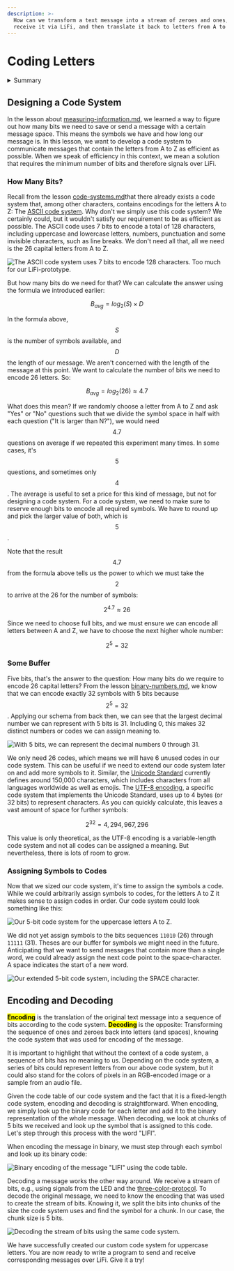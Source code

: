 ```yaml
---
description: >-
  How can we transform a text message into a stream of zeroes and ones, send and
  receive it via LiFi, and then translate it back to letters from A to Z?
---
```


# Coding Letters

<details>

<summary>Summary</summary>

In this lesson, you'll learn:

* How you can design your own code system for a set of symbols.
* How to encode and decode a message using your new code system.

This lesson is relevant for [Exercise 6: Text Messages](https://winf-hsos.github.io/lifi-exercises/exercises/06_exercise_text_messages.pdf).

</details>

## Designing a Code System

In the lesson about [measuring-information.md](../../archive/measuring-information.md "mention"), we learned a way to figure out how many bits we need to save or send a message with a certain message space. This means the symbols we have and how long our message is. In this lesson, we want to develop a code system to communicate messages that contain the letters from A to Z as efficient as possible. When we speak of efficiency in this context, we mean a solution that requires the minimum number of bits and therefore signals over LiFi.

### How Many Bits?

Recall from the lesson [code-systems.md](../simple-signals/code-systems.md "mention")that there already exists a code system that, among other characters, contains encodings for the letters A to Z: The [ASCII code system](../simple-signals/code-systems.md#ascii-code). Why don't we simply use this code system? We certainly could, but it wouldn't satisfy our requirement to be as efficient as possible. The ASCII code uses 7 bits to encode a total of 128 characters, including uppercase and lowercase letters, numbers, punctuation and some invisible characters, such as line breaks. We don't need all that, all we need is the 26 capital letters from A to Z.

<img src="../../.gitbook/assets/file.excalidraw (1) (1) (3) (1).svg" alt="The ASCII code system uses 7 bits to encode 128 characters. Too much for our LiFi-prototype." class="gitbook-drawing">

But how many bits do we need for that? We can calculate the answer using the formula we introduced earlier:

$$
B_{avg}=log_2(S)\times D
$$

In the formula above, $$S$$ is the number of symbols available, and $$D$$ the length of our message. We aren't concerned with the length of the message at this point. We want to calculate the number of bits we need to encode 26 letters. So:

$$
B_{avg}=log_2(26) \approx 4.7
$$

What does this mean? If we randomly choose a letter from A to Z and ask "Yes" or "No" questions such that we divide the symbol space in half with each question ("It is larger than N?"), we would need $$4.7$$ questions on average if we repeated this experiment many times. In some cases, it's $$5$$ questions, and sometimes only $$4$$. The average is useful to set a price for this kind of message, but not for designing a code system. For a code system, we need to make sure to reserve enough bits to encode all required symbols. We have to round up and pick the larger value of both, which is $$5$$.

Note that the result $$4.7$$ from the formula above tells us the power to which we must take the $$2$$ to arrive at the 26 for the number of symbols:

$$
2^{4.7} \approx 26
$$

Since we need to choose full bits, and we must ensure we can encode all letters between A and Z, we have to choose the next higher whole number:

$$
2^{5} = 32
$$

### Some Buffer

Five bits, that's the answer to the question: How many bits do we require to encode 26 capital letters? From the lesson [binary-numbers.md](../simple-signals/binary-numbers.md "mention"), we know that we can encode exactly 32 symbols with 5 bits because $$2^5 = 32$$. Applying our schema from back then, we can see that the largest decimal number we can represent with 5 bits is 31. Including 0, this makes 32 distinct numbers or codes we can assign meaning to.

<img src="../../.gitbook/assets/file.excalidraw (14).svg" alt="With 5 bits, we can represent the decimal numbers 0 through 31." class="gitbook-drawing">

We only need 26 codes, which means we will have 6 unused codes in our code system. This can be useful if we need to extend our code system later on and add more symbols to it. Similar, the [Unicode Standard](https://en.wikipedia.org/wiki/Unicode) currently defines around 150,000 characters, which includes characters from all languages worldwide as well as emojis. The [UTF-8 encoding](https://en.wikipedia.org/wiki/UTF-8), a specific code system that implements the Unicode Standard, uses up to 4 bytes (or 32 bits) to represent characters. As you can quickly calculate, this leaves a vast amount of space for further symbols:

$$
2^{32} = 4,294,967,296
$$

This value is only theoretical, as the UTF-8 encoding is a variable-length code system and not all codes can be assigned a meaning. But nevertheless, there is lots of room to grow.

### Assigning Symbols to Codes

Now that we sized our code system, it's time to assign the symbols a code. While we could arbitrarily assign symbols to codes, for the letters A to Z it makes sense to assign codes in order. Our code system could look something like this:

<img src="../../.gitbook/assets/file.excalidraw (18).svg" alt="Our 5-bit code system for the uppercase letters A to Z." class="gitbook-drawing">

We did not yet assign symbols to the bits sequences `11010` (26) through `11111` (31). Theses are our buffer for symbols we might need in the future. Anticipating that we want to send messages that contain more than a single word, we could already assign the next code point to the space-character. A space indicates the start of a new word.

<img src="../../.gitbook/assets/file.excalidraw (11).svg" alt="Our extended 5-bit code system, including the SPACE character." class="gitbook-drawing">

## Encoding and Decoding

<mark style="background-color:yellow;">**Encoding**</mark> is the translation of the original text message into a sequence of bits according to the code system. <mark style="background-color:yellow;">**Decoding**</mark> is the opposite: Transforming the sequence of ones and zeroes back into letters (and spaces), knowing the code system that was used for encoding of the message.&#x20;

It is important to highlight that without the context of a code system, a sequence of bits has no meaning to us. Depending on the code system, a series of bits could represent letters from our above code system, but it could also stand for the colors of pixels in an RGB-encoded image or a sample from an audio file.

Given the code table of our code system and the fact that it is a fixed-length code system, encoding and decoding is straightforward. When encoding, we simply look up the binary code for each letter and add it to the binary representation of the whole message. When decoding, we look at chunks of 5 bits we received and look up the symbol that is assigned to this code. Let's step through this process with the word "LIFI".

When encoding the message in binary, we must step through each symbol and look up its binary code:

<img src="../../.gitbook/assets/file.excalidraw (1) (1) (3).svg" alt="Binary encoding of the message &#x22;LIFI&#x22; using the code table." class="gitbook-drawing">

Decoding a message works the other way around. We receive a stream of bits, e.g., using signals from the LED and the [three-color-protocol](very-light-messages.md#an-alternative-approach). To decode the original message, we need to know the encoding that was used to create the stream of bits. Knowing it, we split the bits into chunks of the size the code system uses and find the symbol for a chunk. In our case, the chunk size is 5 bits.

<img src="../../.gitbook/assets/file.excalidraw (16).svg" alt="Decoding the stream of bits using the same code system." class="gitbook-drawing">

We have successfully created our custom code system for uppercase letters. You are now ready to write a program to send and receive corresponding messages over LiFi. Give it a try!
